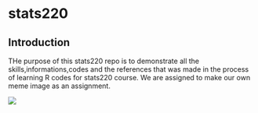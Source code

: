 # stats220

## **Introduction**

THe purpose of this stats220 repo is to demonstrate all the skills,informations,codes and the references that was made in the process of learning R codes for stats220 course. We are assigned to make our own meme image as an assignment.


![](https://www.google.com/url?sa=i&url=https%3A%2F%2Fmakeameme.org%2Fmeme%2Fstatistics-statistics-everywhere-4090baffb9&psig=AOvVaw0rhN4HMmlgIeQHHK-BswKI&ust=1647840750570000&source=images&cd=vfe&ved=0CAsQjRxqFwoTCMCnxqv70_YCFQAAAAAdAAAAABAJ)

